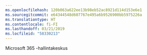 ```yaml
---
ms.openlocfilehash: 120b063a622ee13b98eb52ac8921d114d153e6e1
ms.sourcegitcommit: e64344548d607767e495a6b9526900bb5975226a
ms.translationtype: HT
ms.contentlocale: fi-FI
ms.lasthandoff: 03/21/2019
ms.locfileid: "58330213"
---
```

Microsoft 365 -hallintakeskus